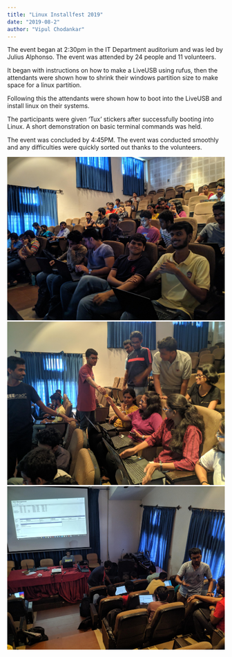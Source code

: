 ```yaml
---
title: "Linux Installfest 2019"
date: "2019-08-2"
author: "Vipul Chodankar"
---
```


The event began at 2:30pm in the IT Department auditorium and was led by Julius Alphonso.
The event was attended by 24 people and 11 volunteers.

It began with instructions on how to make a LiveUSB using rufus, then the attendants were shown how to shrink their windows partition size to make space for a linux partition.

Following this the attendants were shown how to boot into the LiveUSB and install linux on their systems.

The participants were given ‘Tux’ stickers after successfully booting into Linux.
A short demonstration on basic terminal commands was held.

The event was concluded by 4:45PM. The event was conducted smoothly and any difficulties were quickly sorted out thanks to the volunteers.

![The Start of Linux Installfest 2019](./installfest-1.jpg)
![Rudraksh giving Tux sticker after first successful installation](./installfest-2.jpg)
![Gaurang explaining partitioning and members helping others](./installfest-3.jpg)
